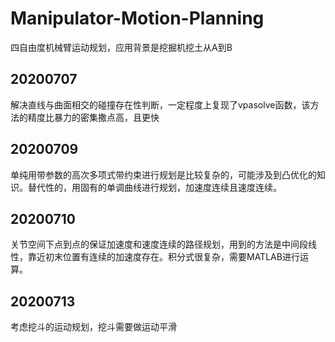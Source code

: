 # Manipulator-Motion-Planning
四自由度机械臂运动规划，应用背景是挖掘机挖土从A到B

## 20200707
解决直线与曲面相交的碰撞存在性判断，一定程度上复现了vpasolve函数，该方法的精度比暴力的密集撒点高，且更快
## 20200709 
单纯用带参数的高次多项式带约束进行规划是比较复杂的，可能涉及到凸优化的知识。替代性的，用固有的单调曲线进行规划，加速度连续且速度连续。
## 20200710
关节空间下点到点的保证加速度和速度连续的路径规划，用到的方法是中间段线性，靠近初末位置有连续的加速度存在。积分式很复杂，需要MATLAB进行运算。
## 20200713 
考虑挖斗的运动规划，挖斗需要做运动平滑